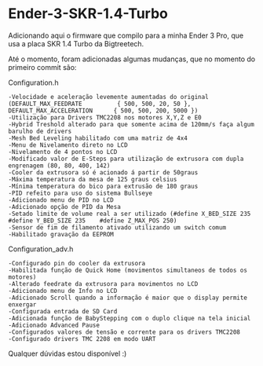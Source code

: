 # Ender-3-SKR-1.4-Turbo

Adicionando aqui o firmware que compilo para a minha Ender 3 Pro, que usa a placa SKR 1.4 Turbo da Bigtreetech. 

Até o momento, foram adicionadas algumas mudanças, que no momento do primeiro commit são:

Configuration.h

	-Velocidade e aceleração levemente aumentadas do original (DEFAULT_MAX_FEEDRATE          { 500, 500, 20, 50 }, DEFAULT_MAX_ACCELERATION      { 500, 500, 200, 5000 })
	-Utilização para Drivers TMC2208 nos motores X,Y,Z e E0
	-Hybrid Treshold alterado para que somente acima de 120mm/s faça algum barulho de drivers
	-Mesh Bed Leveling habilitado com uma matriz de 4x4
	-Menu de Nivelamento direto no LCD
	-Nivelamento de 4 pontos no LCD
	-Modificado valor de E-Steps para utilização de extrusora com dupla engrenagem (80, 80, 400, 142)
	-Cooler da extrusora só é acionado á partir de 50graus
	-Máxima temperatura da mesa de 125 graus celsius
	-Mínima temperatura do bico para extrusão de 180 graus
	-PID refeito para uso do sistema Bullseye
	-Adicionado menu de PID no LCD
	-Adicionado opção de PID da Mesa
	-Setado limite de volume real a ser utilizado (#define X_BED_SIZE 235 #define Y_BED_SIZE 235 	#define Z_MAX_POS 250)
	-Sensor de fim de filamento ativado utilizando um switch comum
	-Habilitado gravação da EEPROM

Configuration_adv.h

	-Configurado pin do cooler da extrusora
	-Habilitada função de Quick Home (movimentos simultaneos de todos os motores)
	-Alterado feedrate da extrusora para movimentos no LCD
	-Adicionado menu de Info no LCD
	-Adicionado Scroll quando a informação é maior que o display permite enxergar
	-Configurada entrada de SD Card
	-Adicionada função de BabyStepping com o duplo clique na tela inicial
	-Adicionado Advanced Pause
	-Configurados valores de tensão e corrente para os drivers TMC2208
	-Configurado drivers TMC 2208 em modo UART


Qualquer dúvidas estou disponível :)
